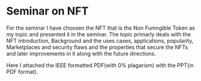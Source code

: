 # Seminar on NFT
For the seminar I have choosen the NFT that is the Non Fumngible Token as my topic and presented it in the seminar.
The topic primarly deals with the NFT introduction, Background and the uses cases, applications, popularity, Marketplaces and security flaws and the properties that secure the NFTs and later improvements in it along with the future directions.

Here I attached the IEEE formatted PDF(with 0% plagarism) with the PPT(in PDF format).

